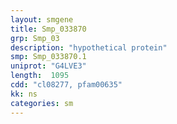 ```yaml
---
layout: smgene
title: Smp_033870
grp: Smp_03
description: "hypothetical protein"
smp: Smp_033870.1
uniprot: "G4LVE3"
length:  1095
cdd: "cl08277, pfam00635"
kk: ns
categories: sm
---
```

